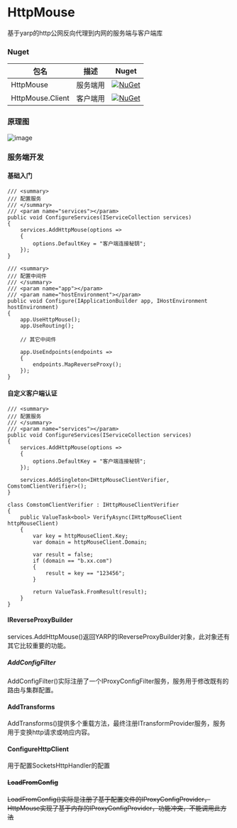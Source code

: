 # HttpMouse
基于yarp的http公网反向代理到内网的服务端与客户端库

### Nuget

| 包名 | 描述 | Nuget |
---|---|--|
| HttpMouse | 服务端用 | [![NuGet](https://buildstats.info/nuget/HttpMouse)](https://www.nuget.org/packages/HttpMouse) |
| HttpMouse.Client | 客户端用 | [![NuGet](https://buildstats.info/nuget/HttpMouse.Client )](https://www.nuget.org/packages/HttpMouse.Client ) | 

### 原理图
![image](https://raw.githubusercontent.com/xljiulang/HttpMouse/master/HttpMouse.png)

### 服务端开发
#### 基础入门
```
/// <summary>
/// 配置服务
/// </summary>
/// <param name="services"></param>
public void ConfigureServices(IServiceCollection services)
{
    services.AddHttpMouse(options =>
    {
        options.DefaultKey = "客户端连接秘钥";
    });
}

/// <summary>
/// 配置中间件
/// </summary>
/// <param name="app"></param>
/// <param name="hostEnvironment"></param>
public void Configure(IApplicationBuilder app, IHostEnvironment hostEnvironment)
{
    app.UseHttpMouse();
    app.UseRouting();

    // 其它中间件

    app.UseEndpoints(endpoints =>
    {
        endpoints.MapReverseProxy();
    });
} 
```

#### 自定义客户端认证

```
/// <summary>
/// 配置服务
/// </summary>
/// <param name="services"></param>
public void ConfigureServices(IServiceCollection services)
{
    services.AddHttpMouse(options =>
    {
        options.DefaultKey = "客户端连接秘钥";
    });

    services.AddSingleton<IHttpMouseClientVerifier, ComstomClientVerifier>();
}
```

```
class ComstomClientVerifier : IHttpMouseClientVerifier
{
    public ValueTask<bool> VerifyAsync(IHttpMouseClient httpMouseClient)
    {
        var key = httpMouseClient.Key;
        var domain = httpMouseClient.Domain;

        var result = false;
        if (domain == "b.xx.com")
        {
            result = key == "123456";
        }

        return ValueTask.FromResult(result);
    }
}
```

#### IReverseProxyBuilder
services.AddHttpMouse()返回YARP的IReverseProxyBuilder对象，此对象还有其它比较重要的功能。

##### AddConfigFilter
AddConfigFilter()实际注册了一个IProxyConfigFilter服务，服务用于修改既有的路由与集群配置。

#### AddTransforms
AddTransforms()提供多个重载方法，最终注册ITransformProvider服务，服务用于变换http请求或响应内容。

#### ConfigureHttpClient
用于配置SocketsHttpHandler的配置

#### ~~LoadFromConfig~~
 ~~LoadFromConfig()实际是注册了基于配置文件的IProxyConfigProvider，HttpMouse实现了基于内存的IProxyConfigProvider，功能冲突，不能调用此方法~~

